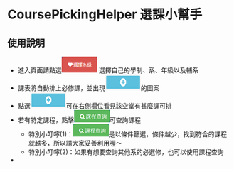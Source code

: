 CoursePickingHelper 選課小幫手
===============================
使用說明
-------------------------------
* 進入頁面請點選<img src="images/01.png"> 選擇自己的學制、系、年級以及輔系
* 課表將自動排上必修課，並出現<img src="images/02.png">的圖案
* 點選<img src="images/02.png">可在右側欄位看見該空堂有甚麼課可排
* 若有特定課程，點擊<img src="images/03.png">可查詢課程
    * 特別小叮嚀(1)：<img src="images/03.png">是以條件篩選，條件越少，找到符合的課程就越多，所以請大家妥善利用喔～
    * 特別小叮嚀(2)：如果有想要查詢其他系的必選修，也可以使用課程查詢
* 
